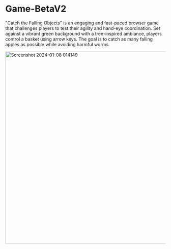 # Game-BetaV2
"Catch the Falling Objects" is an engaging and fast-paced browser game that challenges players to test their agility and hand-eye coordination. Set against a vibrant green background with a tree-inspired ambiance, players control a basket using arrow keys. The goal is to catch as many falling apples as possible while avoiding harmful worms.


<img width="607" alt="Screenshot 2024-01-08 014149" src="https://github.com/CatchingApples-Game/Game-BetaV2/assets/155948445/ada89cd4-a447-45a5-baca-2d0b0d84bc9a">
